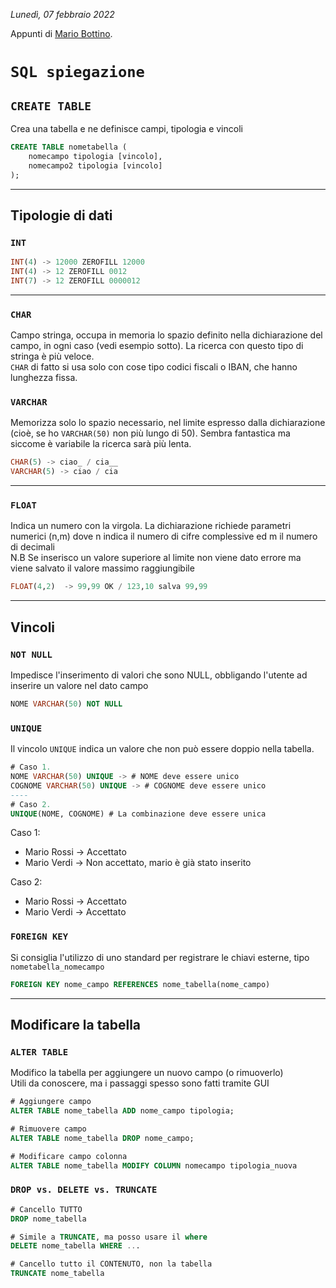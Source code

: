 *Lunedì, 07 febbraio 2022*

Appunti di [Mario Bottino](https://github.com/Yoogoh).

# `SQL spiegazione`

## `CREATE TABLE`

Crea una tabella e ne definisce campi, tipologia e vincoli

```sql
CREATE TABLE nometabella (
    nomecampo tipologia [vincolo],
    nomecampo2 tipologia [vincolo]
);
```

---

## Tipologie di dati

### `INT`

```sql
INT(4) -> 12000 ZEROFILL 12000
INT(4) -> 12 ZEROFILL 0012
INT(7) -> 12 ZEROFILL 0000012
```

---

### `CHAR` 
Campo stringa, occupa in memoria lo spazio definito nella dichiarazione del campo, in ogni caso (vedi esempio sotto). La ricerca con questo tipo di stringa è più veloce.  
`CHAR` di fatto si usa solo con cose tipo codici fiscali o IBAN, che hanno lunghezza fissa.
### `VARCHAR` 
Memorizza solo lo spazio necessario, nel limite espresso dalla dichiarazione (cioè, se ho `VARCHAR(50)` non più lungo di 50). Sembra fantastica ma siccome è variabile la ricerca sarà più lenta.

```sql
CHAR(5) -> ciao_ / cia__ 
VARCHAR(5) -> ciao / cia
```

---

### `FLOAT` 
Indica un numero con la virgola. La dichiarazione richiede parametri numerici (n,m) dove n indica il numero di cifre complessive ed m il numero di decimali  
N.B Se inserisco un valore superiore al limite non viene dato errore ma viene salvato il valore massimo raggiungibile
```sql
FLOAT(4,2)  -> 99,99 OK / 123,10 salva 99,99
```

---
## Vincoli

### `NOT NULL` 
Impedisce l'inserimento di valori che sono NULL, obbligando l'utente ad inserire un valore nel dato campo

```sql
NOME VARCHAR(50) NOT NULL
```

### `UNIQUE`
Il vincolo `UNIQUE` indica un valore che non può essere doppio nella tabella.

```sql
# Caso 1. 
NOME VARCHAR(50) UNIQUE -> # NOME deve essere unico
COGNOME VARCHAR(50) UNIQUE -> # COGNOME deve essere unico
----
# Caso 2. 
UNIQUE(NOME, COGNOME) # La combinazione deve essere unica
```

Caso 1:
- Mario Rossi -> Accettato
- Mario Verdi -> Non accettato, mario è già stato inserito

Caso 2:
- Mario Rossi -> Accettato
- Mario Verdi -> Accettato

### `FOREIGN KEY`
 Si consiglia l'utilizzo di uno standard per registrare le chiavi esterne, tipo `nometabella_nomecampo`

```sql
FOREIGN KEY nome_campo REFERENCES nome_tabella(nome_campo)
```
---
## Modificare la tabella

### `ALTER TABLE`

Modifico la tabella per aggiungere un nuovo campo (o rimuoverlo)  
Utili da conoscere, ma i passaggi spesso sono fatti tramite GUI

```SQL
# Aggiungere campo
ALTER TABLE nome_tabella ADD nome_campo tipologia;

# Rimuovere campo
ALTER TABLE nome_tabella DROP nome_campo;

# Modificare campo colonna
ALTER TABLE nome_tabella MODIFY COLUMN nomecampo tipologia_nuova
```
### `DROP vs. DELETE vs. TRUNCATE`

```SQL
# Cancello TUTTO
DROP nome_tabella

# Simile a TRUNCATE, ma posso usare il where 
DELETE nome_tabella WHERE ...

# Cancello tutto il CONTENUTO, non la tabella
TRUNCATE nome_tabella
```
